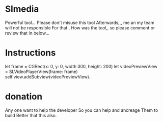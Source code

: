 # Slmedia
Powerful tool...
Please don't misuse this tool
Afterwards,,, me an my team will not be responsible 
For that.. 
How was the tool,, so please comment or review that 
In below... 

# Instructions
let frame = CGRect(x: 0, y: 0, width:300, height: 200)
let videoPreviewView = SLVideoPlayerView(frame: frame)
self.view.addSubview(videoPreviewView). 


# donation
Any one want to help the developer 
So you can help and ancreage Them to build 
Better that this also. 
